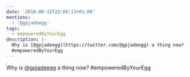 ```yaml
---
date: '2018-08-13T22:08:13+01:00'
mentions:
  - '@gpjadeegg'
tags:
  - empoweredByYourEgg
description: |-
  Why is [@gpjadeegg](https://twitter.com/@gpjadeegg) a thing now? 
  #empoweredByYourEgg
---
```

Why is [@gpjadeegg](https://twitter.com/@gpjadeegg) a thing now? 
#empoweredByYourEgg
